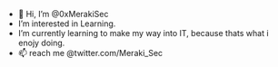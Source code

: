 - 👋 Hi, I’m @0xMerakiSec
- I’m interested in Learning.
- I’m currently learning to make my way into IT, because thats what i enojy doing.
- 📫 reach me @twitter.com/Meraki_Sec

<!---
0xMerakiSec/0xMerakiSec is a ✨ special ✨ repository because its `README.md` (this file) appears on your GitHub profile.
You can click the Preview link to take a look at your changes.
--->
